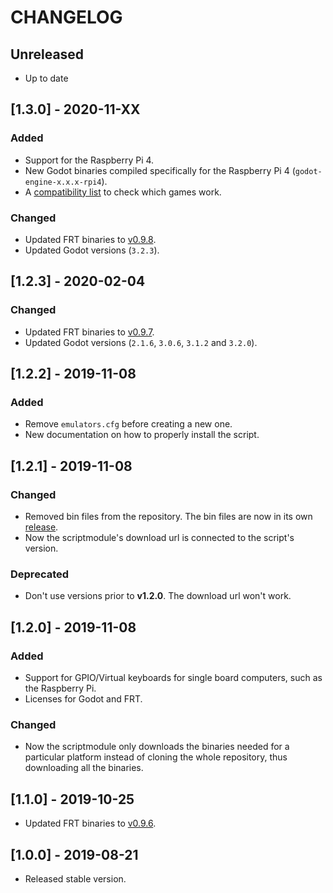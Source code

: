 # CHANGELOG

## Unreleased

* Up to date

## [1.3.0] - 2020-11-XX

### Added

* Support for the Raspberry Pi 4.
* New Godot binaries compiled specifically for the Raspberry Pi 4 (`godot-engine-x.x.x-rpi4`).
* A [compatibility list](https://github.com/hiulit/RetroPie-Godot-Game-Engine-Emulator/blob/master/COMPATIBILITY_LIST.md) to check which games work.

### Changed

* Updated FRT binaries to [v0.9.8](https://github.com/efornara/frt/releases/tag/0.9.8).
* Updated Godot versions (`3.2.3`).

## [1.2.3] - 2020-02-04

### Changed

* Updated FRT binaries to [v0.9.7](https://github.com/efornara/frt/releases/tag/0.9.7).
* Updated Godot versions (`2.1.6`, `3.0.6`, `3.1.2` and `3.2.0`).

## [1.2.2] - 2019-11-08

### Added

* Remove `emulators.cfg` before creating a new one.
* New documentation on how to properly install the script.

## [1.2.1] - 2019-11-08

### Changed

* Removed bin files from the repository. The bin files are now in its own [release](https://github.com/hiulit/RetroPie-Godot-Game-Engine-Emulator/releases).
* Now the scriptmodule's download url is connected to the script's version.

### Deprecated

* Don't use versions prior to **v1.2.0**. The download url won't work.

## [1.2.0] - 2019-11-08

### Added

* Support for GPIO/Virtual keyboards for single board computers, such as the Raspberry Pi.
* Licenses for Godot and FRT.

### Changed

*  Now the scriptmodule only downloads the binaries needed for a particular platform instead of cloning the whole repository, thus downloading all the binaries.

## [1.1.0] - 2019-10-25

* Updated FRT binaries to [v0.9.6](https://github.com/efornara/frt/releases/tag/0.9.6).

## [1.0.0] - 2019-08-21

* Released stable version.
